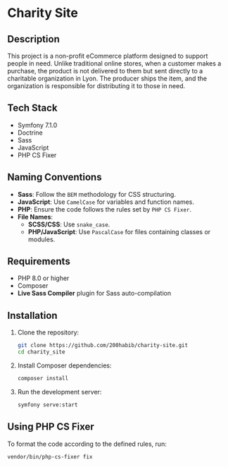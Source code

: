 # Charity Site

## Description

This project is a non-profit eCommerce platform designed to support people in need. Unlike traditional online stores, when a customer makes a purchase, the product is not delivered to them but sent directly to a charitable organization in Lyon. The producer ships the item, and the organization is responsible for distributing it to those in need.

## Tech Stack

- Symfony 7.1.0
- Doctrine
- Sass
- JavaScript
- PHP CS Fixer

## Naming Conventions

- **Sass**: Follow the `BEM` methodology for CSS structuring.
- **JavaScript**: Use `CamelCase` for variables and function names.
- **PHP**: Ensure the code follows the rules set by `PHP CS Fixer`.
- **File Names**:
  - **SCSS/CSS**: Use `snake_case`.  
  - **PHP/JavaScript**: Use `PascalCase` for files containing classes or modules.  

## Requirements

- PHP 8.0 or higher
- Composer
- **Live Sass Compiler** plugin for Sass auto-compilation

## Installation

1. Clone the repository:
    ```bash
    git clone https://github.com/200habib/charity-site.git
    cd charity_site
    ```

2. Install Composer dependencies:
    ```bash
    composer install
    ```

3. Run the development server:
    ```bash
    symfony serve:start
    ```

## Using PHP CS Fixer

To format the code according to the defined rules, run:
```bash
vendor/bin/php-cs-fixer fix
